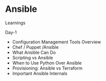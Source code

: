 # Ansible
Learnings


Day-1
* Configuration Management Tools Overview
* Chef / Puppet /Ansible
* What Ansible Can Do
* Scripting vs Ansible
* When to Use Python Over Ansible
* Provisioning: Ansible vs Terraform
* Important Ansible Internals
